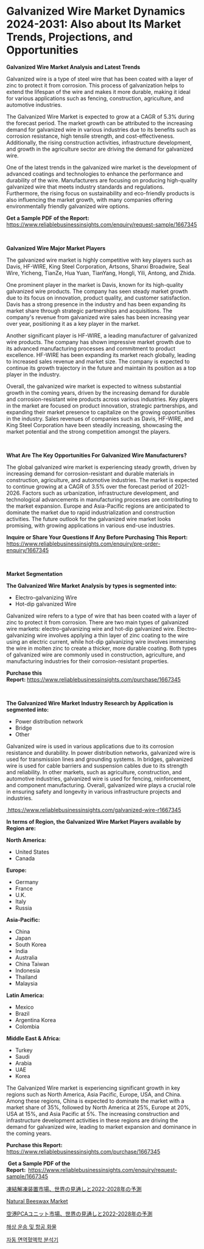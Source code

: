 <p><h1>Galvanized Wire Market Dynamics 2024-2031: Also about Its Market Trends, Projections, and Opportunities</h1></p><p><strong>Galvanized Wire Market Analysis and Latest Trends</strong></p>
<p><p>Galvanized wire is a type of steel wire that has been coated with a layer of zinc to protect it from corrosion. This process of galvanization helps to extend the lifespan of the wire and makes it more durable, making it ideal for various applications such as fencing, construction, agriculture, and automotive industries.</p><p>The Galvanized Wire Market is expected to grow at a CAGR of 5.3% during the forecast period. The market growth can be attributed to the increasing demand for galvanized wire in various industries due to its benefits such as corrosion resistance, high tensile strength, and cost-effectiveness. Additionally, the rising construction activities, infrastructure development, and growth in the agriculture sector are driving the demand for galvanized wire.</p><p>One of the latest trends in the galvanized wire market is the development of advanced coatings and technologies to enhance the performance and durability of the wire. Manufacturers are focusing on producing high-quality galvanized wire that meets industry standards and regulations. Furthermore, the rising focus on sustainability and eco-friendly products is also influencing the market growth, with many companies offering environmentally friendly galvanized wire options.</p></p>
<p><strong>Get a Sample PDF of the Report:&nbsp;</strong> <a href="https://www.reliablebusinessinsights.com/enquiry/request-sample/1667345">https://www.reliablebusinessinsights.com/enquiry/request-sample/1667345</a></p>
<p>&nbsp;</p>
<p><strong>Galvanized Wire Major Market Players</strong></p>
<p><p>The galvanized wire market is highly competitive with key players such as Davis, HF-WIRE, King Steel Corporation, Artsons, Shanxi Broadwire, Seal Wire, Yicheng, TianZe, Hua Yuan, TianYang, Hongli, Yili, Antong, and Zhida. </p><p>One prominent player in the market is Davis, known for its high-quality galvanized wire products. The company has seen steady market growth due to its focus on innovation, product quality, and customer satisfaction. Davis has a strong presence in the industry and has been expanding its market share through strategic partnerships and acquisitions. The company's revenue from galvanized wire sales has been increasing year over year, positioning it as a key player in the market.</p><p>Another significant player is HF-WIRE, a leading manufacturer of galvanized wire products. The company has shown impressive market growth due to its advanced manufacturing processes and commitment to product excellence. HF-WIRE has been expanding its market reach globally, leading to increased sales revenue and market size. The company is expected to continue its growth trajectory in the future and maintain its position as a top player in the industry.</p><p>Overall, the galvanized wire market is expected to witness substantial growth in the coming years, driven by the increasing demand for durable and corrosion-resistant wire products across various industries. Key players in the market are focused on product innovation, strategic partnerships, and expanding their market presence to capitalize on the growing opportunities in the industry. Sales revenues of companies such as Davis, HF-WIRE, and King Steel Corporation have been steadily increasing, showcasing the market potential and the strong competition amongst the players.</p></p>
<p>&nbsp;</p>
<p><strong>What Are The Key Opportunities For Galvanized Wire Manufacturers?</strong></p>
<p><p>The global galvanized wire market is experiencing steady growth, driven by increasing demand for corrosion-resistant and durable materials in construction, agriculture, and automotive industries. The market is expected to continue growing at a CAGR of 3.5% over the forecast period of 2021-2026. Factors such as urbanization, infrastructure development, and technological advancements in manufacturing processes are contributing to the market expansion. Europe and Asia-Pacific regions are anticipated to dominate the market due to rapid industrialization and construction activities. The future outlook for the galvanized wire market looks promising, with growing applications in various end-use industries.</p></p>
<p><strong>Inquire or Share Your Questions If Any Before Purchasing This Report:</strong> <a href="https://www.reliablebusinessinsights.com/enquiry/pre-order-enquiry/1667345">https://www.reliablebusinessinsights.com/enquiry/pre-order-enquiry/1667345</a></p>
<p>&nbsp;</p>
<p><strong>Market Segmentation</strong></p>
<p><strong>The Galvanized Wire Market Analysis by types is segmented into:</strong></p>
<p><ul><li>Electro-galvanizing Wire</li><li>Hot-dip galvanized Wire</li></ul></p>
<p><p>Galvanized wire refers to a type of wire that has been coated with a layer of zinc to protect it from corrosion. There are two main types of galvanized wire markets: electro-galvanizing wire and hot-dip galvanized wire. Electro-galvanizing wire involves applying a thin layer of zinc coating to the wire using an electric current, while hot-dip galvanizing wire involves immersing the wire in molten zinc to create a thicker, more durable coating. Both types of galvanized wire are commonly used in construction, agriculture, and manufacturing industries for their corrosion-resistant properties.</p></p>
<p><strong>Purchase this Report:&nbsp;</strong><a href="https://www.reliablebusinessinsights.com/purchase/1667345">https://www.reliablebusinessinsights.com/purchase/1667345</a></p>
<p>&nbsp;</p>
<p><strong>The Galvanized Wire Market Industry Research by Application is segmented into:</strong></p>
<p><ul><li>Power distribution network</li><li>Bridge</li><li>Other</li></ul></p>
<p><p>Galvanized wire is used in various applications due to its corrosion resistance and durability. In power distribution networks, galvanized wire is used for transmission lines and grounding systems. In bridges, galvanized wire is used for cable barriers and suspension cables due to its strength and reliability. In other markets, such as agriculture, construction, and automotive industries, galvanized wire is used for fencing, reinforcement, and component manufacturing. Overall, galvanized wire plays a crucial role in ensuring safety and longevity in various infrastructure projects and industries.</p></p>
<p><a href="https://www.reliablebusinessinsights.com/galvanized-wire-r1667345">&nbsp;https://www.reliablebusinessinsights.com/galvanized-wire-r1667345</a></p>
<p><strong>In terms of Region, the Galvanized Wire Market Players available by Region are:</strong></p>
<p>
    <p> <strong> North America: </strong>
        <ul>
            <li>United States</li>
            <li>Canada</li>
        </ul>
        </p> 
    <p> <strong> Europe: </strong>
        <ul>
            <li>Germany</li>
            <li>France</li>
            <li>U.K.</li>
            <li>Italy</li>
            <li>Russia</li>
        </ul>
        </p> 
    <p> <strong> Asia-Pacific: </strong>
        <ul>
            <li>China</li>
            <li>Japan</li>
            <li>South Korea</li>
            <li>India</li>
            <li>Australia</li>
            <li>China Taiwan</li>
            <li>Indonesia</li>
            <li>Thailand</li>
            <li>Malaysia</li>
        </ul>
        </p> 
    <p> <strong> Latin America: </strong>
        <ul>
            <li>Mexico</li>
            <li>Brazil</li>
            <li>Argentina Korea</li>
            <li>Colombia</li>
        </ul>
        </p> 
    <p> <strong> Middle East & Africa: </strong>
        <ul>
            <li>Turkey</li>
            <li>Saudi</li>
            <li>Arabia</li>
            <li>UAE</li>
            <li>Korea</li>
        </ul>
    </p>
    </p>
<p><p>The Galvanized Wire market is experiencing significant growth in key regions such as North America, Asia Pacific, Europe, USA, and China. Among these regions, China is expected to dominate the market with a market share of 35%, followed by North America at 25%, Europe at 20%, USA at 15%, and Asia Pacific at 5%. The increasing construction and infrastructure development activities in these regions are driving the demand for galvanized wire, leading to market expansion and dominance in the coming years.</p></p>
<p><strong>Purchase this Report: </strong><a href="https://www.reliablebusinessinsights.com/purchase/1667345">https://www.reliablebusinessinsights.com/purchase/1667345</a></p>
<p>&nbsp;<strong>Get a Sample PDF of the Report:&nbsp;&nbsp;</strong><a href="https://www.reliablebusinessinsights.com/enquiry/request-sample/1667345">https://www.reliablebusinessinsights.com/enquiry/request-sample/1667345</a></p>
<p><strong></strong></p>
<p><p><a href="https://medium.com/@stevenhuson95/%E9%9C%9C%E8%A7%A3%E5%87%8D%E8%A8%AD%E5%82%99%E5%B8%82%E5%A0%B4-%E3%82%B0%E3%83%AD%E3%83%BC%E3%83%90%E3%83%AB%E5%B1%95%E6%9C%9B%E3%81%A8%E4%BA%88%E6%B8%AC2022-2028%E5%B9%B4%E5%B8%82%E5%A0%B4%E8%A6%8F%E6%A8%A1-%E5%B8%82%E5%A0%B4%E3%82%BB%E3%82%B0%E3%83%A1%E3%83%B3%E3%83%86%E3%83%BC%E3%82%B7%E3%83%A7%E3%83%B3-%E5%B8%82%E5%A0%B4%E3%83%88%E3%83%AC%E3%83%B3%E3%83%89%E3%81%8A%E3%82%88%E3%81%B3%E6%88%90%E9%95%B7%E5%88%86%E6%9E%90%E4%BA%88%E6%B8%AC2031%E5%B9%B4%E3%81%BE%E3%81%A7-801fd1072a4a">凍結解凍装置市場、世界の見通しと2022-2028年の予測</a></p><p><a href="https://github.com/alexxisgm/Market-Research-Report-List-1/blob/main/natural-beeswax-market.md">Natural Beeswax Market</a></p><p><a href="https://medium.com/@stevenhuson95/%E3%82%B0%E3%83%AD%E3%83%BC%E3%83%90%E3%83%AB%E7%A9%BA%E6%B8%AFpca%E3%83%A6%E3%83%8B%E3%83%83%E3%83%88%E5%B8%82%E5%A0%B4-%E3%82%B0%E3%83%AD%E3%83%BC%E3%83%90%E3%83%AB%E5%B1%95%E6%9C%9B%E3%81%A82022%E5%B9%B4%E3%81%8B%E3%82%892028%E5%B9%B4%E3%81%BE%E3%81%A7%E3%81%AE%E4%BA%88%E6%B8%AC-2024%E5%B9%B4%E3%81%8B%E3%82%892031%E5%B9%B4%E3%81%BE%E3%81%A7%E3%81%AE%E5%B8%82%E5%A0%B4%E6%A9%9F%E4%BC%9A%E3%81%A8%E4%BA%88%E6%B8%AC-fb1a58f3b8d4">空港PCAユニット市場、世界の見通しと2022-2028年の予測</a></p><p><a href="https://medium.com/@santikaputrianti_63510/%EA%B8%80%EB%A1%9C%EB%B2%8C-%ED%95%B4%EC%9A%B4-%EB%B0%8F-%ED%95%AD%EA%B3%B5-%ED%99%94%EB%AC%BC-%EC%8B%9C%EC%9E%A5-%EA%B7%9C%EB%AA%A8-%EB%B0%8F-%EC%A0%90%EC%9C%A0%EC%9C%A8-%EB%B6%84%EC%84%9D-%EC%A0%9C%ED%92%88-%EC%9C%A0%ED%98%95-%EC%9D%91%EC%9A%A9-%EB%B6%84%EC%95%BC-%EC%A7%80%EC%97%AD%EB%B3%84-%EC%98%88%EC%B8%A1-2024-2031-da571cfa6040">해상 운송 및 항공 화물</a></p><p><a href="https://medium.com/@santikaputrianti_63510/%EC%9E%90%EB%8F%99-%EB%A9%B4%EC%97%AD%ED%98%88%ED%95%99-%EB%B6%84%EC%84%9D%EA%B8%B0-%EC%8B%9C%EC%9E%A5-%EA%B7%9C%EB%AA%A8%EB%8A%94-%EC%97%B0%ED%8F%89%EA%B7%A0-%EC%84%B1%EC%9E%A5%EB%A5%A0-%EB%A1%9C-%EC%84%B1%EC%9E%A5%ED%95%98%EA%B3%A0-%EC%9E%88%EC%9C%BC%EB%A9%B0-%EC%9D%B4-%EB%B3%B4%EA%B3%A0%EC%84%9C%EB%8A%94-%EC%8B%9C%EC%9E%A5-%EC%84%B8%EB%B6%84%ED%99%94-%EC%84%B1%EC%9E%A5-%EB%B0%8F-2024-2031%EB%85%84%EA%B9%8C%EC%A7%80%EC%9D%98-%EC%98%88%EC%B8%A1%EC%97%90-%EB%8C%80%ED%95%9C-%EB%B6%84%EC%84%9D%EC%9D%84-%EB%8B%A4%EB%A3%A8%EA%B3%A0-%EC%9E%88%EC%8A%B5%EB%8B%88%EB%8B%A4-430e9b2466fc">자동 면역혈액학 분석기</a></p></p>